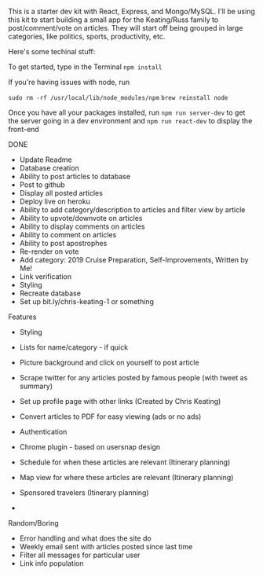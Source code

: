 This is a starter dev kit with React, Express, and Mongo/MySQL. I'll be using this kit to start building a small app for the Keating/Russ family to post/comment/vote on articles. They will start off being grouped in large categories, like politics, sports, productivity, etc.

Here's some techinal stuff:

To get started, type in the Terminal 
`npm install`

If you're having issues with node, run 

`sudo rm -rf /usr/local/lib/node_modules/npm`
`brew reinstall node`


Once you have all your packages installed, run
`npm run server-dev` to get the server going in a dev environment and
`npm run react-dev` to display the front-end


DONE
- Update Readme
- Database creation
- Ability to post articles to database
- Post to github 
- Display all posted articles
- Deploy live on heroku
- Ability to add category/description to articles and filter view by article
- Ability to upvote/downvote on articles
- Ability to display comments on articles
- Ability to comment on articles
- Ability to post apostrophes
- Re-render on vote
- Add category: 2019 Cruise Preparation, Self-Improvements, Written by Me!
- Link verification
- Styling
- Recreate database
- Set up bit.ly/chris-keating-1 or something

Features
- Styling
- Lists for name/category - if quick

- Picture background and click on yourself to post article
- Scrape twitter for any articles posted by famous people (with tweet as summary)
- Set up profile page with other links (Created by Chris Keating) 
- Convert articles to PDF for easy viewing (ads or no ads)
- Authentication
- Chrome plugin - based on usersnap design
- Schedule for when these articles are relevant (Itinerary planning)
- Map view for where these articles are relevant (Itinerary planning)
- Sponsored travelers (Itinerary planning)
- 

Random/Boring
- Error handling and what does the site do
- Weekly email sent with articles posted since last time
- Filter all messages for particular user
- Link info population